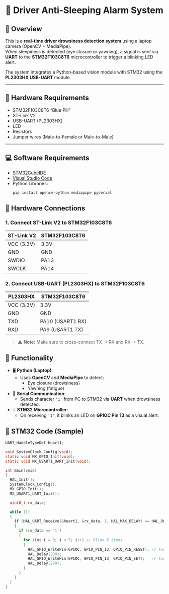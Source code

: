 # 🚗 Driver Anti-Sleeping Alarm System

## 📖 Overview
This is a **real-time driver drowsiness detection system** using a laptop camera (OpenCV + MediaPipe).  
When sleepiness is detected (eye closure or yawning), a signal is sent via **UART** to the **STM32F103C8T6** microcontroller to trigger a blinking LED alert.

The system integrates a Python-based vision module with STM32 using the **PL2303HX USB-UART** module.

---

## 🧰 Hardware Requirements
- STM32F103C8T6 “Blue Pill”
- ST-Link V2
- USB-UART (PL2303HX)
- LED
- Resistors
- Jumper wires (Male-to-Female or Male-to-Male)

---

## 💻 Software Requirements
- [STM32CubeIDE](https://www.st.com/en/development-tools/stm32cubeide.html)
- [Visual Studio Code](https://code.visualstudio.com/)
- Python Libraries:
  ```bash
  pip install opencv-python mediapipe pyserial

## 🔌 Hardware Connections

### 1. Connect ST-Link V2 to STM32F103C8T6

| ST-Link V2 | STM32F103C8T6 |
|------------|---------------|
| VCC (3.3V) | 3.3V          |
| GND        | GND           |
| SWDIO      | PA13          |
| SWCLK      | PA14          |

### 2. Connect USB-UART (PL2303HX) to STM32F103C8T6

| PL2303HX    | STM32F103C8T6    |
|-------------|------------------|
| VCC (3.3V)  | 3.3V             |
| GND         | GND              |
| TXD         | PA10 (USART1 RX) |
| RXD         | PA9  (USART1 TX) |

> ⚠️ **Note:** Make sure to cross-connect TX → RX and RX → TX.

## 🧠 Functionality

- 🖥️ **Python (Laptop)**:
  - Uses **OpenCV** and **MediaPipe** to detect:
    - Eye closure (drowsiness)
    - Yawning (fatigue)
- 🔄 **Serial Communication**:
  - Sends character `'1'` from PC to STM32 via **UART** when drowsiness detected.
- 💡 **STM32 Microcontroller**:
  - On receiving `'1'`, it blinks an LED on **GPIOC Pin 13** as a visual alert.
## 🧾 STM32 Code (Sample)

```c
UART_HandleTypeDef huart1;

void SystemClock_Config(void);
static void MX_GPIO_Init(void);
static void MX_USART1_UART_Init(void);

int main(void)
{
  HAL_Init();
  SystemClock_Config();
  MX_GPIO_Init();
  MX_USART1_UART_Init();

  uint8_t rx_data;

  while (1)
  {
    if (HAL_UART_Receive(&huart1, &rx_data, 1, HAL_MAX_DELAY) == HAL_OK)
    {
      if (rx_data == '1')
      {
        for (int i = 0; i < 5; i++) // Blink 5 times
        {
          HAL_GPIO_WritePin(GPIOC, GPIO_PIN_13, GPIO_PIN_RESET); // Turn on LED
          HAL_Delay(200);
          HAL_GPIO_WritePin(GPIOC, GPIO_PIN_13, GPIO_PIN_SET);   // Turn off LED
          HAL_Delay(200);
        }
      }
    }
  }
}
